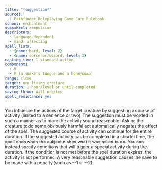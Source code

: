 ```yaml
---
title: "*suggestion*"
sources:
  - Pathfinder Roleplaying Game Core Rulebook
school: enchantment
subschool: compulsion
descriptors:
  - language-dependent
  - mind- affecting
spell_lists:
  - {name: bard, level: 2}
  - {name: sorcerer/wizard, level: 3}
casting_time: 1 standard action
components:
  - V
  - M (a snake's tongue and a honeycomb)
range: close
target: one living creature
duration: 1 hour/level or until completed
saving_throw: Will negates
spell_resistance: yes
---
```


You influence the actions of the target creature by suggesting a course of activity (limited to a sentence or two). The suggestion must be worded in such a manner as to make the activity sound reasonable. Asking the creature to do some obviously harmful act automatically negates the effect of the spell.
The suggested course of activity can continue for the entire duration. If the suggested activity can be completed in a shorter time, the spell ends when the subject  nishes what it was asked to do. You can instead specify conditions that will trigger a special activity during the duration. If the condition is not met before the spell duration expires, the activity is not performed.
A very reasonable suggestion causes the save to be made with a penalty (such as --1 or --2).

